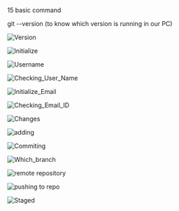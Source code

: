 15 basic command

git --version (to know which version is running in our PC)

![Version](https://user-images.githubusercontent.com/93903474/196028060-7b5bb72a-9443-4ece-bf5b-64d526cda89b.png)

![Initialize](https://user-images.githubusercontent.com/93903474/196028136-3cb76da2-a389-4865-97d6-c8997a347a8b.png)

![Username](https://user-images.githubusercontent.com/93903474/196028154-ef65ff77-d27a-4f54-9564-825a9db7f79d.png)

![Checking_User_Name](https://user-images.githubusercontent.com/93903474/196028472-aba01aa2-d0e5-461b-9eea-a35c5d93450e.png)


![Initialize_Email](https://user-images.githubusercontent.com/93903474/196028163-9b17ec59-56d3-4f25-8eac-3dbb3dcc7a09.png)

![Checking_Email_ID](https://user-images.githubusercontent.com/93903474/196028165-dc2c0e78-e6db-4a26-a9c2-48b14f637650.png)

![Changes](https://user-images.githubusercontent.com/93903474/196028195-39a01c6c-a203-4775-b36a-bbfa8c4c74a2.png)

![adding](https://user-images.githubusercontent.com/93903474/196028200-952e29a3-614b-40e6-8abc-5176820a5dc7.png)

![Commiting](https://user-images.githubusercontent.com/93903474/196028203-6c7ee3aa-45e0-46c9-94eb-e61bdf4d3750.png)

![Which_branch](https://user-images.githubusercontent.com/93903474/196028221-6bca231b-5262-496c-b628-c59c7a7c84c6.png)


![remote repository](https://user-images.githubusercontent.com/93903474/196028314-9e128ae5-4dfe-4105-8fa6-aaadeb9a2efa.png)

![pushing to repo](https://user-images.githubusercontent.com/93903474/196028318-901a172f-f6fb-4056-b995-98c2a6bf6072.png)

![Staged](https://user-images.githubusercontent.com/93903474/196028336-05bae7d6-d41e-4741-910e-222228fde9d6.png)
